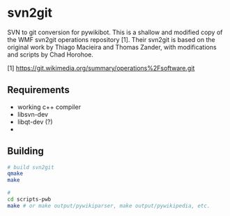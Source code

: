svn2git
=======

SVN to git conversion for pywikibot. This is a shallow and modified
copy of the WMF svn2git operations repository [1]. Their svn2git is
based on the original work by Thiago Macieira and Thomas Zander,
with modifications and scripts by Chad Horohoe.

[1] https://git.wikimedia.org/summary/operations%2Fsoftware.git

Requirements
------------
 * working c++ compiler
 * libsvn-dev
 * libqt-dev (?)
 * 

Building
--------
``` bash
# build svn2git
qmake
make

# 
cd scripts-pwb
make # or make output/pywikiparser, make output/pywikipedia, etc.
```
